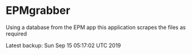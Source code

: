 # EPMgrabber
Using a database from the EPM app this application scrapes the files as required


Latest backup: Sun Sep 15 05:17:02 UTC 2019
